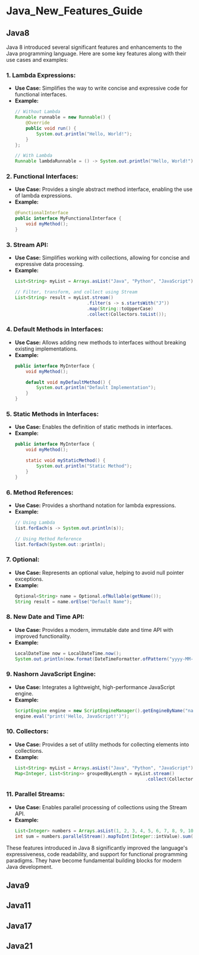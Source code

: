 # Java_New_Features_Guide

## Java8
Java 8 introduced several significant features and enhancements to the Java programming language. Here are some key features along with their use cases and examples:

### 1. **Lambda Expressions:**
   - **Use Case:** Simplifies the way to write concise and expressive code for functional interfaces.
   - **Example:**
     ```java
     // Without Lambda
     Runnable runnable = new Runnable() {
         @Override
         public void run() {
             System.out.println("Hello, World!");
         }
     };

     // With Lambda
     Runnable lambdaRunnable = () -> System.out.println("Hello, World!");
     ```

### 2. **Functional Interfaces:**
   - **Use Case:** Provides a single abstract method interface, enabling the use of lambda expressions.
   - **Example:**
     ```java
     @FunctionalInterface
     public interface MyFunctionalInterface {
         void myMethod();
     }
     ```

### 3. **Stream API:**
   - **Use Case:** Simplifies working with collections, allowing for concise and expressive data processing.
   - **Example:**
     ```java
     List<String> myList = Arrays.asList("Java", "Python", "JavaScript");

     // Filter, transform, and collect using Stream
     List<String> result = myList.stream()
                                .filter(s -> s.startsWith("J"))
                                .map(String::toUpperCase)
                                .collect(Collectors.toList());
     ```

### 4. **Default Methods in Interfaces:**
   - **Use Case:** Allows adding new methods to interfaces without breaking existing implementations.
   - **Example:**
     ```java
     public interface MyInterface {
         void myMethod();

         default void myDefaultMethod() {
             System.out.println("Default Implementation");
         }
     }
     ```

### 5. **Static Methods in Interfaces:**
   - **Use Case:** Enables the definition of static methods in interfaces.
   - **Example:**
     ```java
     public interface MyInterface {
         void myMethod();

         static void myStaticMethod() {
             System.out.println("Static Method");
         }
     }
     ```

### 6. **Method References:**
   - **Use Case:** Provides a shorthand notation for lambda expressions.
   - **Example:**
     ```java
     // Using Lambda
     list.forEach(s -> System.out.println(s));

     // Using Method Reference
     list.forEach(System.out::println);
     ```

### 7. **Optional:**
   - **Use Case:** Represents an optional value, helping to avoid null pointer exceptions.
   - **Example:**
     ```java
     Optional<String> name = Optional.ofNullable(getName());
     String result = name.orElse("Default Name");
     ```

### 8. **New Date and Time API:**
   - **Use Case:** Provides a modern, immutable date and time API with improved functionality.
   - **Example:**
     ```java
     LocalDateTime now = LocalDateTime.now();
     System.out.println(now.format(DateTimeFormatter.ofPattern("yyyy-MM-dd HH:mm:ss")));
     ```

### 9. **Nashorn JavaScript Engine:**
   - **Use Case:** Integrates a lightweight, high-performance JavaScript engine.
   - **Example:**
     ```java
     ScriptEngine engine = new ScriptEngineManager().getEngineByName("nashorn");
     engine.eval("print('Hello, JavaScript!')");
     ```

### 10. **Collectors:**
   - **Use Case:** Provides a set of utility methods for collecting elements into collections.
   - **Example:**
     ```java
     List<String> myList = Arrays.asList("Java", "Python", "JavaScript");
     Map<Integer, List<String>> groupedByLength = myList.stream()
                                                      .collect(Collectors.groupingBy(String::length));
     ```

### 11. **Parallel Streams:**
   - **Use Case:** Enables parallel processing of collections using the Stream API.
   - **Example:**
     ```java
     List<Integer> numbers = Arrays.asList(1, 2, 3, 4, 5, 6, 7, 8, 9, 10);
     int sum = numbers.parallelStream().mapToInt(Integer::intValue).sum();
     ```

These features introduced in Java 8 significantly improved the language's expressiveness, code readability, and support for functional programming paradigms. They have become fundamental building blocks for modern Java development.
## Java9

## Java11

## Java17

## Java21

